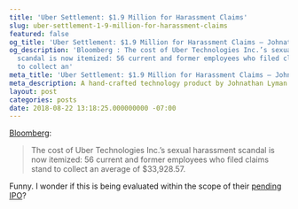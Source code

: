```yaml
---
title: 'Uber Settlement: $1.9 Million for Harassment Claims'
slug: uber-settlement-1-9-million-for-harassment-claims
featured: false
og_title: 'Uber Settlement: $1.9 Million for Harassment Claims – Johnathan.org'
og_description: 'Bloomberg : The cost of Uber Technologies Inc.’s sexual harassment
  scandal is now itemized: 56 current and former employees who filed claims stand
  to collect an'
meta_title: 'Uber Settlement: $1.9 Million for Harassment Claims – Johnathan.org'
meta_description: A hand-crafted technology product by Johnathan Lyman
layout: post
categories: posts
date: 2018-08-22 13:18:25.000000000 -07:00
---
```


[Bloomberg](https://www.bloomberg.com/news/articles/2018-08-21/uber-harassment-settlement-56-workers-to-split-1-9-million):

> The cost of Uber Technologies Inc.’s sexual harassment scandal is now itemized: 56 current and former employees who filed claims stand to collect an average of $33,928.57.

Funny. I wonder if this is being evaluated within the scope of their [pending IPO](https://money.cnn.com/2018/08/21/technology/uber-cfo-nelson-chai/index.html)?

